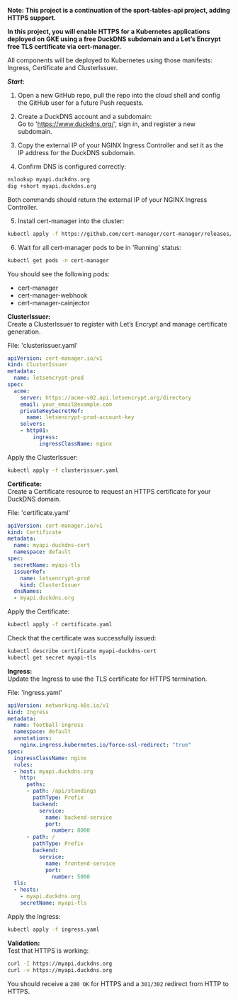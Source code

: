 **Note: This project is a continuation of the sport-tables-api project, adding HTTPS support.**


**In this project, you will enable HTTPS for a Kubernetes applications deployed on GKE using a free DuckDNS subdomain and a Let’s Encrypt free TLS certificate via cert-manager.**

All components will be deployed to Kubernetes using those manifests: Ingress, Certificate and ClusterIssuer.

***Start:***

1) Open a new GitHub repo, pull the repo into the cloud shell and config the GitHub user for a future Push requests.

2) Create a DuckDNS account and a subdomain:  
Go to 'https://www.duckdns.org/', sign in, and register a new subdomain.

3) Copy the external IP of your NGINX Ingress Controller and set it as the IP address for the DuckDNS subdomain.

4) Confirm DNS is configured correctly:
```bash
nslookup myapi.duckdns.org
dig +short myapi.duckdns.org
```
Both commands should return the external IP of your NGINX Ingress Controller.

5) Install cert-manager into the cluster:
```bash
kubectl apply -f https://github.com/cert-manager/cert-manager/releases/download/v1.14.4/cert-manager.yaml
```

6) Wait for all cert-manager pods to be in 'Running' status:
```bash
kubectl get pods -n cert-manager
```
You should see the following pods:
- cert-manager
- cert-manager-webhook
- cert-manager-cainjector

**ClusterIssuer:**  
Create a ClusterIssuer to register with Let’s Encrypt and manage certificate generation.

File: 'clusterissuer.yaml'
```yaml
apiVersion: cert-manager.io/v1
kind: ClusterIssuer
metadata:
  name: letsencrypt-prod
spec:
  acme:
    server: https://acme-v02.api.letsencrypt.org/directory
    email: your_email@example.com
    privateKeySecretRef:
      name: letsencrypt-prod-account-key
    solvers:
    - http01:
        ingress:
          ingressClassName: nginx
```
Apply the ClusterIssuer:
```bash
kubectl apply -f clusterissuer.yaml
```

**Certificate:**  
Create a Certificate resource to request an HTTPS certificate for your DuckDNS domain.

File: 'certificate.yaml'
```yaml
apiVersion: cert-manager.io/v1
kind: Certificate
metadata:
  name: myapi-duckdns-cert
  namespace: default
spec:
  secretName: myapi-tls
  issuerRef:
    name: letsencrypt-prod
    kind: ClusterIssuer
  dnsNames:
  - myapi.duckdns.org
```
Apply the Certificate:
```bash
kubectl apply -f certificate.yaml
```

Check that the certificate was successfully issued:
```bash
kubectl describe certificate myapi-duckdns-cert
kubectl get secret myapi-tls
```

**Ingress:**  
Update the Ingress to use the TLS certificate for HTTPS termination.

File: 'ingress.yaml'
```yaml
apiVersion: networking.k8s.io/v1
kind: Ingress
metadata:
  name: football-ingress
  namespace: default
  annotations:
    nginx.ingress.kubernetes.io/force-ssl-redirect: "true"
spec:
  ingressClassName: nginx
  rules:
  - host: myapi.duckdns.org
    http:
      paths:
      - path: /api/standings
        pathType: Prefix
        backend:
          service:
            name: backend-service
            port:
              number: 8000
      - path: /
        pathType: Prefix
        backend:
          service:
            name: frontend-service
            port:
              number: 5000
  tls:
  - hosts:
    - myapi.duckdns.org
    secretName: myapi-tls
```
Apply the Ingress:
```bash
kubectl apply -f ingress.yaml
```

**Validation:**  
Test that HTTPS is working:
```bash
curl -I https://myapi.duckdns.org
curl -v https://myapi.duckdns.org
```
You should receive a `200 OK` for HTTPS and a `301/302` redirect from HTTP to HTTPS.



